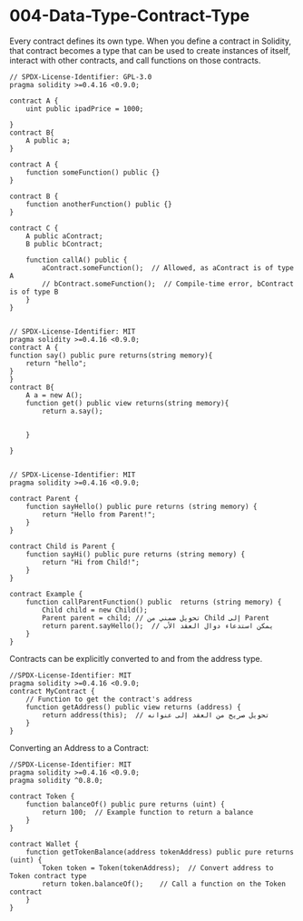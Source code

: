 # 004-Data-Type-Contract-Type
Every contract defines its own type.
When you define a contract in Solidity, that contract becomes a type that can be used to create instances of itself, interact with other contracts, and call functions on those contracts.
```solidity
// SPDX-License-Identifier: GPL-3.0
pragma solidity >=0.4.16 <0.9.0;

contract A {
    uint public ipadPrice = 1000;

}
contract B{
    A public a;
}
```
```solidity
contract A {
    function someFunction() public {}
}

contract B {
    function anotherFunction() public {}
}

contract C {
    A public aContract;
    B public bContract;

    function callA() public {
        aContract.someFunction();  // Allowed, as aContract is of type A
        // bContract.someFunction();  // Compile-time error, bContract is of type B
    }
}
```
```solidity

// SPDX-License-Identifier: MIT
pragma solidity >=0.4.16 <0.9.0;
contract A {
function say() public pure returns(string memory){
    return "hello";
}
}
contract B{
    A a = new A();
    function get() public view returns(string memory){
        return a.say();

        
    }

}
```

```solidity

// SPDX-License-Identifier: MIT
pragma solidity >=0.4.16 <0.9.0;

contract Parent {
    function sayHello() public pure returns (string memory) {
        return "Hello from Parent!";
    }
}

contract Child is Parent {
    function sayHi() public pure returns (string memory) {
        return "Hi from Child!";
    }
}

contract Example {
    function callParentFunction() public  returns (string memory) {
        Child child = new Child();
        Parent parent = child; // تحويل ضمني من Child إلى Parent
        return parent.sayHello();  // يمكن استدعاء دوال العقد الأب
    }
}
```
Contracts can be explicitly converted to and from the address type.

```solidity
//SPDX-License-Identifier: MIT
pragma solidity >=0.4.16 <0.9.0;
contract MyContract {
    // Function to get the contract's address
    function getAddress() public view returns (address) {
        return address(this);  // تحويل صريح من العقد إلى عنوانه
    }
}
```
Converting an Address to a Contract:
```solidity
//SPDX-License-Identifier: MIT
pragma solidity >=0.4.16 <0.9.0;
pragma solidity ^0.8.0;

contract Token {
    function balanceOf() public pure returns (uint) {
        return 100;  // Example function to return a balance
    }
}

contract Wallet {
    function getTokenBalance(address tokenAddress) public pure returns (uint) {
        Token token = Token(tokenAddress);  // Convert address to Token contract type
        return token.balanceOf();    // Call a function on the Token contract
    }
}
```





